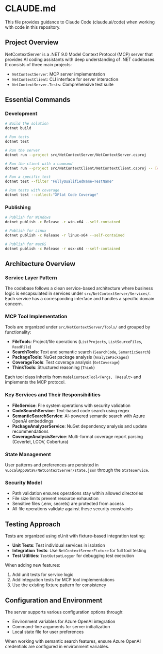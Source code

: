 # CLAUDE.md

This file provides guidance to Claude Code (claude.ai/code) when working with code in this repository.

## Project Overview

NetContextServer is a .NET 9.0 Model Context Protocol (MCP) server that provides AI coding assistants with deep understanding of .NET codebases. It consists of three main projects:
- `NetContextServer`: MCP server implementation
- `NetContextClient`: CLI interface for server interaction  
- `NetContextServer.Tests`: Comprehensive test suite

## Essential Commands

### Development
```bash
# Build the solution
dotnet build

# Run tests
dotnet test

# Run the server
dotnet run --project src/NetContextServer/NetContextServer.csproj

# Run the client with a command
dotnet run --project src/NetContextClient/NetContextClient.csproj -- [command]

# Run a specific test
dotnet test --filter "FullyQualifiedName~TestName"

# Run tests with coverage
dotnet test --collect:"XPlat Code Coverage"
```

### Publishing
```bash
# Publish for Windows
dotnet publish -c Release -r win-x64 --self-contained

# Publish for Linux
dotnet publish -c Release -r linux-x64 --self-contained

# Publish for macOS
dotnet publish -c Release -r osx-x64 --self-contained
```

## Architecture Overview

### Service Layer Pattern
The codebase follows a clean service-based architecture where business logic is encapsulated in services under `src/NetContextServer/Services/`. Each service has a corresponding interface and handles a specific domain concern.

### MCP Tool Implementation
Tools are organized under `src/NetContextServer/Tools/` and grouped by functionality:
- **FileTools**: Project/file operations (`ListProjects`, `ListSourceFiles`, `ReadFile`)
- **SearchTools**: Text and semantic search (`SearchCode`, `SemanticSearch`)
- **PackageTools**: NuGet package analysis (`AnalyzePackages`)
- **CoverageTools**: Test coverage analysis (`GetCoverage`)
- **ThinkTools**: Structured reasoning (`Think`)

Each tool class inherits from `ModelContextTool<TArgs, TResult>` and implements the MCP protocol.

### Key Services and Their Responsibilities
- **FileService**: File system operations with security validation
- **CodeSearchService**: Text-based code search using regex
- **SemanticSearchService**: AI-powered semantic search with Azure OpenAI embeddings
- **PackageAnalyzerService**: NuGet dependency analysis and update recommendations
- **CoverageAnalysisService**: Multi-format coverage report parsing (Coverlet, LCOV, Cobertura)

### State Management
User patterns and preferences are persisted in `%LocalAppData%/NetContextServer/state.json` through the `StateService`.

### Security Model
- Path validation ensures operations stay within allowed directories
- File size limits prevent resource exhaustion
- Sensitive files (.env, secrets) are protected from access
- All file operations validate against these security constraints

## Testing Approach

Tests are organized using xUnit with fixture-based integration testing:
- **Unit Tests**: Test individual services in isolation
- **Integration Tests**: Use `NetContextServerFixture` for full tool testing
- **Test Utilities**: `TestOutputLogger` for debugging test execution

When adding new features:
1. Add unit tests for service logic
2. Add integration tests for MCP tool implementations
3. Use the existing fixture pattern for consistency

## Configuration and Environment

The server supports various configuration options through:
- Environment variables for Azure OpenAI integration
- Command-line arguments for server initialization
- Local state file for user preferences

When working with semantic search features, ensure Azure OpenAI credentials are configured in environment variables.